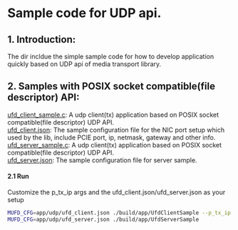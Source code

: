 # Sample code for UDP api.

## 1. Introduction:
The dir incldue the simple sample code for how to develop application quickly based on UDP api of media transport library.

## 2. Samples with POSIX socket compatible(file descriptor) API:
[ufd_client_sample.c](ufd_client_sample.c): A udp client(tx) application based on POSIX socket compatible(file descriptor) UDP API.<br>
[ufd_client.json](ufd_client.json): The sample configuration file for the NIC port setup which used by the lib, include PCIE port, ip, netmask, gateway and other info.<br>
[ufd_server_sample.c](ufd_server_sample.c): A udp client(tx) application based on POSIX socket compatible(file descriptor) UDP API.<br>
[ufd_server.json](ufd_server.json): The sample configuration file for server sample.<br>

#### 2.1 Run
Customize the p_tx_ip args and the ufd_client.json/ufd_server.json as your setup
```bash
MUFD_CFG=app/udp/ufd_client.json ./build/app/UfdClientSample --p_tx_ip 192.168.85.80
MUFD_CFG=app/udp/ufd_server.json ./build/app/UfdServerSample
```
